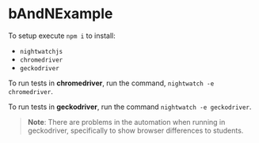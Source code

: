 # bAndNExample

To setup execute `npm i` to install:
* `nightwatchjs`
* `chromedriver`
* `geckodriver`

To run tests in **chromedriver**, run the command, `nightwatch -e chromedriver`.

To run tests in **geckodriver**, run the command `nightwatch -e geckodriver`.

> **Note**: There are problems in the automation when running in geckodriver, specifically to show browser differences to students.
